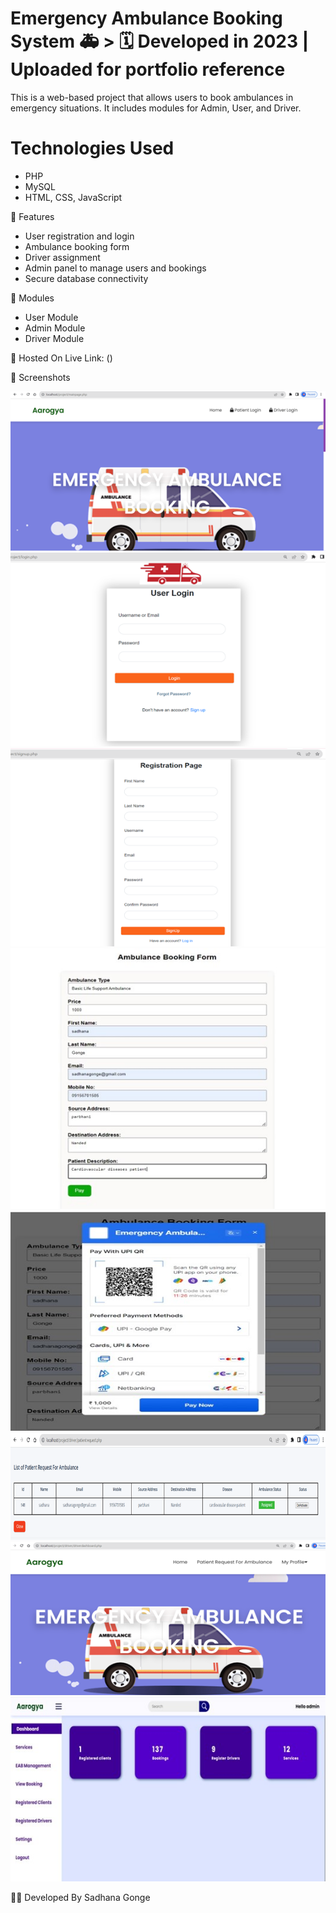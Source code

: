 # Emergency Ambulance Booking System 🚑   > 🗓️ Developed in 2023 | Uploaded for portfolio reference

This is a web-based project that allows users to book ambulances in emergency situations. It includes modules for Admin, User, and Driver.

# Technologies Used
- PHP
- MySQL
- HTML, CSS, JavaScript

🔐 Features
- User registration and login
- Ambulance booking form
- Driver assignment
- Admin panel to manage users and bookings
- Secure database connectivity

 📁 Modules
- User Module
- Admin Module
- Driver Module

 📍 Hosted On
   Live Link: ()

 📸 Screenshots

![Main Page](https://raw.githubusercontent.com/sadhana79/Emergency-Ambulance-Booking-System/main/mainpage.jpg.png)
![Login Page](https://raw.githubusercontent.com/sadhana79/Emergency-Ambulance-Booking-System/main/login.jpg.png)
![Registration Page](https://raw.githubusercontent.com/sadhana79/Emergency-Ambulance-Booking-System/main/registration.jpg.png)
![Booking Page](https://raw.githubusercontent.com/sadhana79/Emergency-Ambulance-Booking-System/main/bookingpage.jpg)
![Payment Page](https://raw.githubusercontent.com/sadhana79/Emergency-Ambulance-Booking-System/main/payment.jpg)
![Driver Page](https://raw.githubusercontent.com/sadhana79/Emergency-Ambulance-Booking-System/main/driverpage.jpg.png)
![Driver Profile](https://raw.githubusercontent.com/sadhana79/Emergency-Ambulance-Booking-System/main/driver.jpg.png)
![Admin Panel](https://raw.githubusercontent.com/sadhana79/Emergency-Ambulance-Booking-System/main/admin.jpg)

   
👩‍💻 Developed By
Sadhana Gonge
